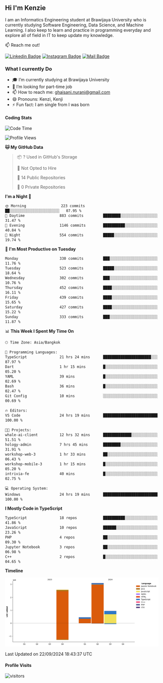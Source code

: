 ## Hi I'm Kenzie


I am an Informatics Engineering student at Brawijaya University who is currently studying Software Engineering, Data Science, and Machine Learning. I also keep to learn and practice in programming everyday and explore all of field in IT to keep update my knowledge.

:mailbox: Reach me out!

[![Linkedin Badge](https://img.shields.io/badge/-Kenzie_Taqiyassar-0e76a8?style=flat&labelColor=0e76a8&logo=linkedin&logoColor=white)](https://www.linkedin.com/in/kenzie-taqiyassar-37458b1aa/) 
[![Instagram Badge](https://img.shields.io/badge/-@__kenziehh_-e84393?style=flat&labelColor=e84393&logo=instagram&logoColor=white)](https://www.instagram.com/_kenziehh/) 
[![Mail Badge](https://img.shields.io/badge/-ghaisani.nurani-c0392b?style=flat&labelColor=c0392b&logo=gmail&logoColor=white)](mailto:ghaisani.nurani@gmail.com)

### What I currently Do

- 🎓 I’m currently studying at Brawijaya University
- 💼 I’m looking for part-time job
- 📫 How to reach me: ghaisani.nurani@gmail.com
- 😄 Pronouns: Kenzi, Kenji
- ⚡ Fun fact: I am single from I was born

#### Coding Stats
<!--START_SECTION:waka-->
![Code Time](http://img.shields.io/badge/Code%20Time-716%20hrs%2051%20mins-blue)

![Profile Views](http://img.shields.io/badge/Profile%20Views-0-blue)

**🐱 My GitHub Data** 

> 📦 ? Used in GitHub's Storage 
 > 
> 🚫 Not Opted to Hire
 > 
> 📜 14 Public Repositories 
 > 
> 🔑 0 Private Repositories 
 > 
**I'm a Night 🦉** 

```text
🌞 Morning                223 commits         ██░░░░░░░░░░░░░░░░░░░░░░░   07.95 % 
🌆 Daytime                883 commits         ████████░░░░░░░░░░░░░░░░░   31.47 % 
🌃 Evening                1146 commits        ██████████░░░░░░░░░░░░░░░   40.84 % 
🌙 Night                  554 commits         █████░░░░░░░░░░░░░░░░░░░░   19.74 % 
```
📅 **I'm Most Productive on Tuesday** 

```text
Monday                   330 commits         ███░░░░░░░░░░░░░░░░░░░░░░   11.76 % 
Tuesday                  523 commits         █████░░░░░░░░░░░░░░░░░░░░   18.64 % 
Wednesday                302 commits         ███░░░░░░░░░░░░░░░░░░░░░░   10.76 % 
Thursday                 452 commits         ████░░░░░░░░░░░░░░░░░░░░░   16.11 % 
Friday                   439 commits         ████░░░░░░░░░░░░░░░░░░░░░   15.65 % 
Saturday                 427 commits         ████░░░░░░░░░░░░░░░░░░░░░   15.22 % 
Sunday                   333 commits         ███░░░░░░░░░░░░░░░░░░░░░░   11.87 % 
```


📊 **This Week I Spent My Time On** 

```text
🕑︎ Time Zone: Asia/Bangkok

💬 Programming Languages: 
TypeScript               21 hrs 24 mins      ██████████████████████░░░   87.97 % 
Dart                     1 hr 15 mins        █░░░░░░░░░░░░░░░░░░░░░░░░   05.20 % 
YAML                     39 mins             █░░░░░░░░░░░░░░░░░░░░░░░░   02.69 % 
Bash                     36 mins             █░░░░░░░░░░░░░░░░░░░░░░░░   02.47 % 
Git Config               10 mins             ░░░░░░░░░░░░░░░░░░░░░░░░░   00.69 % 

🔥 Editors: 
VS Code                  24 hrs 19 mins      █████████████████████████   100.00 % 

🐱‍💻 Projects: 
whale-ai-client          12 hrs 32 mins      █████████████░░░░░░░░░░░░   51.51 % 
hology-admin             7 hrs 45 mins       ████████░░░░░░░░░░░░░░░░░   31.91 % 
workshop-web-3           1 hr 33 mins        ██░░░░░░░░░░░░░░░░░░░░░░░   06.43 % 
workshop-mobile-3        1 hr 15 mins        █░░░░░░░░░░░░░░░░░░░░░░░░   05.20 % 
intrivia-fe              40 mins             █░░░░░░░░░░░░░░░░░░░░░░░░   02.75 % 

💻 Operating System: 
Windows                  24 hrs 19 mins      █████████████████████████   100.00 % 
```

**I Mostly Code in TypeScript** 

```text
TypeScript               18 repos            ██████████░░░░░░░░░░░░░░░   41.86 % 
JavaScript               10 repos            ██████░░░░░░░░░░░░░░░░░░░   23.26 % 
PHP                      4 repos             ██░░░░░░░░░░░░░░░░░░░░░░░   09.30 % 
Jupyter Notebook         3 repos             ██░░░░░░░░░░░░░░░░░░░░░░░   06.98 % 
C++                      2 repos             █░░░░░░░░░░░░░░░░░░░░░░░░   04.65 % 
```



**Timeline**

![Lines of Code chart](https://raw.githubusercontent.com/kenziehh/kenziehh/master/assets/bar_graph.png)


 Last Updated on 22/09/2024 18:43:37 UTC
<!--END_SECTION:waka-->


#### Profile Visits

![visitors](https://visitor-badge.glitch.me/badge?page_id=kenziehh.kenziehh)





